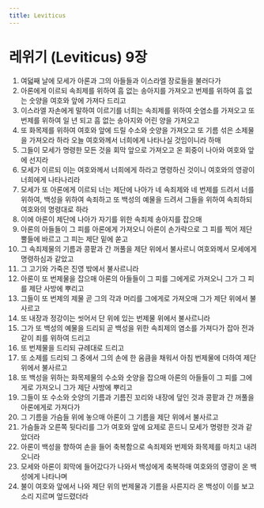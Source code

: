 ```yaml
---
title: Leviticus
---
```


# 레위기 (Leviticus) 9장
1. 여덟째 날에 모세가 아론과 그의 아들들과 이스라엘 장로들을 불러다가
1. 아론에게 이르되 속죄제를 위하여 흠 없는 송아지를 가져오고 번제를 위하여 흠 없는 숫양을 여호와 앞에 가져다 드리고
1. 이스라엘 자손에게 말하여 이르기를 너희는 속죄제를 위하여 숫염소를 가져오고 또 번제를 위하여 일 년 되고 흠 없는 송아지와 어린 양을 가져오고
1. 또 화목제를 위하여 여호와 앞에 드릴 수소와 숫양을 가져오고 또 기름 섞은 소제물을 가져오라 하라 오늘 여호와께서 너희에게 나타나실 것임이니라 하매
1. 그들이 모세가 명령한 모든 것을 회막 앞으로 가져오고 온 회중이 나아와 여호와 앞에 선지라
1. 모세가 이르되 이는 여호와께서 너희에게 하라고 명령하신 것이니 여호와의 영광이 너희에게 나타나리라
1. 모세가 또 아론에게 이르되 너는 제단에 나아가 네 속죄제와 네 번제를 드려서 너를 위하여, 백성을 위하여 속죄하고 또 백성의 예물을 드려서 그들을 위하여 속죄하되 여호와의 명령대로 하라
1. 이에 아론이 제단에 나아가 자기를 위한 속죄제 송아지를 잡으매
1. 아론의 아들들이 그 피를 아론에게 가져오니 아론이 손가락으로 그 피를 찍어 제단 뿔들에 바르고 그 피는 제단 밑에 쏟고
1. 그 속죄제물의 기름과 콩팥과 간 꺼풀을 제단 위에서 불사르니 여호와께서 모세에게 명령하심과 같았고
1. 그 고기와 가죽은 진영 밖에서 불사르니라
1. 아론이 또 번제물을 잡으매 아론의 아들들이 그 피를 그에게로 가져오니 그가 그 피를 제단 사방에 뿌리고
1. 그들이 또 번제의 제물 곧 그의 각과 머리를 그에게로 가져오매 그가 제단 위에서 불사르고
1. 또 내장과 정강이는 씻어서 단 위에 있는 번제물 위에서 불사르니라
1. 그가 또 백성의 예물을 드리되 곧 백성을 위한 속죄제의 염소를 가져다가 잡아 전과 같이 죄를 위하여 드리고
1. 또 번제물을 드리되 규례대로 드리고
1. 또 소제를 드리되 그 중에서 그의 손에 한 움큼을 채워서 아침 번제물에 더하여 제단 위에서 불사르고
1. 또 백성을 위하는 화목제물의 수소와 숫양을 잡으매 아론의 아들들이 그 피를 그에게로 가져오니 그가 제단 사방에 뿌리고
1. 그들이 또 수소와 숫양의 기름과 기름진 꼬리와 내장에 덮인 것과 콩팥과 간 꺼풀을 아론에게로 가져다가
1. 그 기름을 가슴들 위에 놓으매 아론이 그 기름을 제단 위에서 불사르고
1. 가슴들과 오른쪽 뒷다리를 그가 여호와 앞에 요제로 흔드니 모세가 명령한 것과 같았더라
1. 아론이 백성을 향하여 손을 들어 축복함으로 속죄제와 번제와 화목제를 마치고 내려오니라
1. 모세와 아론이 회막에 들어갔다가 나와서 백성에게 축복하매 여호와의 영광이 온 백성에게 나타나며
1. 불이 여호와 앞에서 나와 제단 위의 번제물과 기름을 사른지라 온 백성이 이를 보고 소리 지르며 엎드렸더라